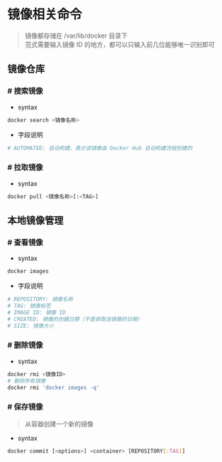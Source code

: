 # 镜像相关命令
> 镜像都存储在 /var/lib/docker 目录下  
> 范式需要输入镜像 ID 的地方，都可以只输入前几位能够唯一识别即可
## 镜像仓库
### # 搜索镜像
- syntax
```bash
docker search <镜像名称>
```
- 字段说明
```bash
# AUTOMATED: 自动构建，表示该镜像由 Docker Hub 自动构建流程创建的
```
### # 拉取镜像
- syntax
```bash
docker pull <镜像名称>[:<TAG>]
```
## 本地镜像管理
### # 查看镜像
- syntax
```bash
docker images
```
- 字段说明
```bash
# REPOSITORY: 镜像名称
# TAG: 镜像标签
# IMAGE ID: 镜像 ID
# CREATED: 镜像的创建日期（不是获取该镜像的日期）
# SIZE: 镜像大小
```
### # 删除镜像
- syntax
```bash
docker rmi <镜像ID>
# 删除所有镜像
docker rmi 'docker images -q'
```
### # 保存镜像
> 从容器创建一个新的镜像
- syntax
```bash
docker commit [<options>] <container> [REPOSITORY[:TAG]]
```

